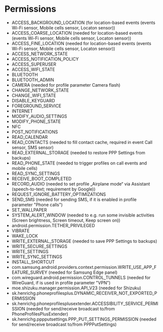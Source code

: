 Permissions
===========

- ACCESS_BACKGROUND_LOCATION (for location-based events (events Wi-Fi sensor, Mobile cells sensor, Locaton sensor))
- ACCESS_COARSE_LOCATION (needed for location-based events (events Wi-Fi sensor, Mobile cells sensor, Locaton sensor))
- ACCESS_FINE_LOCATION (needed for location-based events (events Wi-Fi sensor, Mobile cells sensor, Locaton sensor))
- ACCESS_NETWORK_STATE
- ACCESS_NOTIFICATION_POLICY
- ACCESS_SUPERUSER
- ACCESS_WIFI_STATE
- BLUETOOTH
- BLUETOOTH_ADMIN
- CAMERA (needed for profile parameter Camera flash)
- CHANGE_NETWORK_STATE
- CHANGE_WIFI_STATE
- DISABLE_KEYGUARD
- FOREGROUND_SERVICE
- INTERNET
- MODIFY_AUDIO_SETTINGS
- MODIFY_PHONE_STATE
- NFC
- POST_NOTIFICATIONS
- READ_CALENDAR
- READ_CONTACTS (needed to fill contact cache, required in event Call sensor, SMS sensor)
- READ_EXTERNAL_STORAGE (needed to restore PPP Settings from backups)
- READ_PHONE_STATE (needed to trigger profiles on call events and mobile cells)
- READ_SYNC_SETTINGS
- RECEIVE_BOOT_COMPLETED
- RECORD_AUDIO (needed to set profile „Airplane mode“ via Assistant (speech-to-text; requirement by Google))
- REQUEST_IGNORE_BATTERY_OPTIMIZATIONS
- SEND_SMS (needed for sending SMS, if it is enabled in profile parameter "Phone calls")
- SET_WALLPAPER
- SYSTEM_ALERT_WINDOW (needed to e.g. run some invisible activities (Screen brightness, Screen timeout, Keep screen on))
- android.permission.TETHER_PRIVILEGED
- VIBRATE
- WAKE_LOCK
- WRITE_EXTERNAL_STORAGE (needed to save PPP Settings to backups)
- WRITE_SECURE_SETTINGS
- WRITE_SETTINGS
- WRITE_SYNC_SETTINGS
- INSTALL_SHORTCUT
- com.samsung.android.providers.context.permission.WRITE_USE_APP_FEATURE_SURVEY (needed for Samsung Edge panel)
- com.wireguard.android.permission.CONTROL_TUNNELS (needed for WireGuard, if is used in profile parameter "VPN")
- moe.shizuku.manager.permission.API_V23 (needed for Shizuku)
- sk.henrichg.phoneprofilesplus.DYNAMIC_RECEIVER_NOT_EXPORTED_PERMISSION
- sk.henrichg.phoneprofilesplusextender.ACCESSIBILITY_SERVICE_PERMISSION (needed for send/receive broadcast to/from PhoneProfilesPlusExtender)
- sk.henrichg.pppputsettings.PPP_PUT_SETTINGS_PERMISSION  (needed for send/receive broadcast to/from PPPPutSettings)


